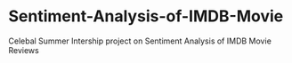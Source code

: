 # Sentiment-Analysis-of-IMDB-Movie
Celebal Summer Intership project on Sentiment Analysis of IMDB Movie Reviews
